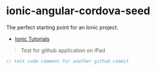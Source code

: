 ionic-angular-cordova-seed
==========================

The perfect starting point for an Ionic project.

- [Ionic Tutorials](http://ionicframework.com/tutorials/)

> Test for github application on iPad

```c
// test code comment for another github commit
```